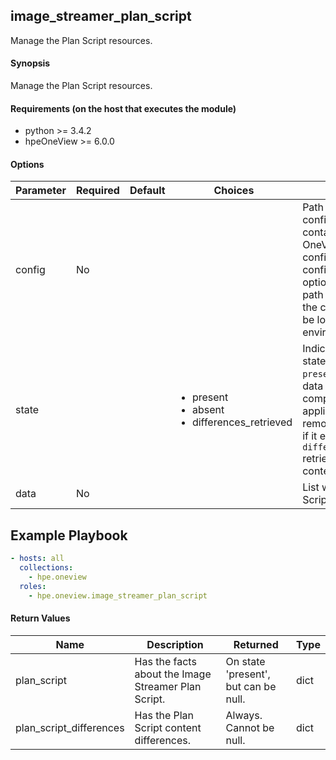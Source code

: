## image_streamer_plan_script
Manage the Plan Script resources.

#### Synopsis
 Manage the Plan Script resources.

#### Requirements (on the host that executes the module)
  * python >= 3.4.2
  * hpeOneView >= 6.0.0

#### Options

| Parameter     | Required    | Default  | Choices    | Comments |
| ------------- |-------------| ---------|----------- |--------- |
| config  |   No  |  | |  Path to a .json configuration file containing the OneView client configuration. The configuration file is optional. If the file path is not provided, the configuration will be loaded from environment variables.  |
| state  |   |  | <ul> <li>present</li>  <li>absent</li>  <li>differences_retrieved</li> </ul> |  Indicates the desired state for the resource. `present` will ensure data properties are compliant with appliance. `absent` will remove the resource, if it exists. `differences_retrieved` retrieve the Plan Script content differences |
| data  |  No  |  | | List with the Plan Scripts properties.

## Example Playbook
 
```yaml
- hosts: all
  collections:
    - hpe.oneview
  roles:
    - hpe.oneview.image_streamer_plan_script
```

#### Return Values

| Name          | Description  | Returned | Type       |
| ------------- |-------------| ---------|----------- |
| plan_script   | Has the facts about the Image Streamer Plan Script. |  On state 'present', but can be null. |  dict |
| plan_script_differences   | Has the Plan Script content differences. |  Always. Cannot be null. |  dict |